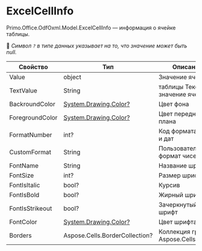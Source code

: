 # ExcelCellInfo

Primo.Office.OdfOxml.Model.ExcelCellInfo — информация о ячейке таблицы. 

:small_blue_diamond: *Символ `?` в типе данных указывает на то, что значение может быть null.*

| Свойство         | Тип                                           | Описание                                          |
| ---------------- | --------------------------------------------- | ------------------------------------------------- |
| Value            | object | Значение ячейки                                   |
| TextValue        | String                                        |таблицы Текстовое значение ячейки                         |
| BackroundColor   | [System.Drawing.Color?](https://learn.microsoft.com/ru-ru/dotnet/api/system.drawing.color?view=net-6.0&viewFallbackFrom=netstandard-1.0) | Цвет фона |
| ForegroundColor  | [System.Drawing.Color?](https://learn.microsoft.com/ru-ru/dotnet/api/system.drawing.color?view=net-6.0&viewFallbackFrom=netstandard-1.0) | Цвет переднего плана |
| FormatNumber | int? | Код формата чисел и дат |
| CustomFormat | String | Пользовательский формат чисел |
| FontName | String | Название шрифта |
| FontSize | int? | Размер шрифта|
| FontIsItalic | bool? | Курсив |
| FontIsBold | bool? | Жирный шрифт |
| FontIsStrikeout | bool? | Зачеркнутый шрифт |
| FontColor        | [System.Drawing.Color?](https://learn.microsoft.com/ru-ru/dotnet/api/system.drawing.color?view=net-6.0&viewFallbackFrom=netstandard-1.0)  | Цвет шрифта |
| Borders       | Aspose.Cells.BorderCollection?        | Коллекция границ Aspose.Cells.Border |


